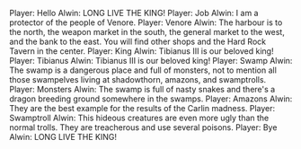 Player: Hello
Alwin: LONG LIVE THE KING!
Player: Job
Alwin: I am a protector of the people of Venore.
Player: Venore
Alwin: The harbour is to the north, the weapon market in the south, the general market to the west, and the bank to the east. You will find other shops and the Hard Rock Tavern in the center.
Player: King
Alwin: Tibianus III is our beloved king!
Player: Tibianus
Alwin: Tibianus III is our beloved king!
Player: Swamp
Alwin: The swamp is a dangerous place and full of monsters, not to mention all those swampelves living at shadowthorn, amazons, and swamptrolls.
Player: Monsters
Alwin: The swamp is full of nasty snakes and there's a dragon breeding ground somewhere in the swamps.
Player: Amazons
Alwin: They are the best example for the results of the Carlin madness.
Player: Swamptroll
Alwin: This hideous creatures are even more ugly than the normal trolls. They are treacherous and use several poisons.
Player: Bye
Alwin: LONG LIVE THE KING!